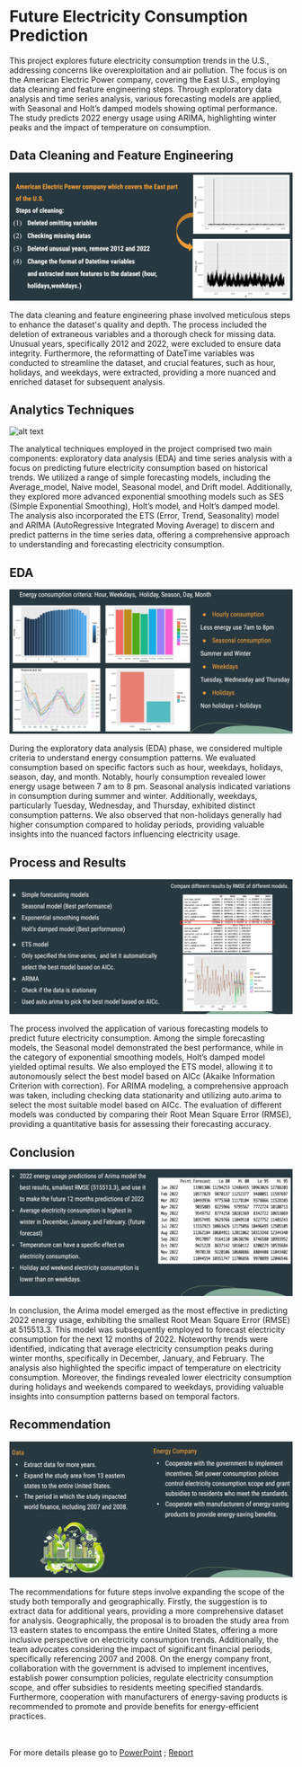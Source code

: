 # Future Electricity Consumption Prediction
This project explores future electricity consumption trends in the U.S., addressing concerns like overexploitation and air pollution. The focus is on the American Electric Power company, covering the East U.S., employing data cleaning and feature engineering steps. Through exploratory data analysis and time series analysis, various forecasting models are applied, with Seasonal and Holt’s damped models showing optimal performance. The study predicts 2022 energy usage using ARIMA, highlighting winter peaks and the impact of temperature on consumption.

## Data Cleaning and Feature Engineering

![alt text](https://github.com/imkir0513/future_electricity_consumption_prediction/blob/master/images/data_cleaning_feature_engineering.png)

The data cleaning and feature engineering phase involved meticulous steps to enhance the dataset's quality and depth. The process included the deletion of extraneous variables and a thorough check for missing data. Unusual years, specifically 2012 and 2022, were excluded to ensure data integrity. Furthermore, the reformatting of DateTime variables was conducted to streamline the dataset, and crucial features, such as hour, holidays, and weekdays, were extracted, providing a more nuanced and enriched dataset for subsequent analysis.

## Analytics Techniques

![alt text](https://github.com/imkir0513/future_electricity_consumption_prediction/blob/master/images/analytics_techniques.png)

The analytical techniques employed in the project comprised two main components: exploratory data analysis (EDA) and time series analysis with a focus on predicting future electricity consumption based on historical trends. We utilized a range of simple forecasting models, including the Average_model, Naive model, Seasonal model, and Drift model. Additionally, they explored more advanced exponential smoothing models such as SES (Simple Exponential Smoothing), Holt’s model, and Holt’s damped model. The analysis also incorporated the ETS (Error, Trend, Seasonality) model and ARIMA (AutoRegressive Integrated Moving Average) to discern and predict patterns in the time series data, offering a comprehensive approach to understanding and forecasting electricity consumption.

## EDA

![alt text](https://github.com/imkir0513/future_electricity_consumption_prediction/blob/master/images/eda.png)

During the exploratory data analysis (EDA) phase, we considered multiple criteria to understand energy consumption patterns. We evaluated consumption based on specific factors such as hour, weekdays, holidays, season, day, and month. Notably, hourly consumption revealed lower energy usage between 7 am to 8 pm. Seasonal analysis indicated variations in consumption during summer and winter. Additionally, weekdays, particularly Tuesday, Wednesday, and Thursday, exhibited distinct consumption patterns. We also observed that non-holidays generally had higher consumption compared to holiday periods, providing valuable insights into the nuanced factors influencing electricity usage.

## Process and Results

![alt text](https://github.com/imkir0513/future_electricity_consumption_prediction/blob/master/images/process_and_results.png)

The process involved the application of various forecasting models to predict future electricity consumption. Among the simple forecasting models, the Seasonal model demonstrated the best performance, while in the category of exponential smoothing models, Holt’s damped model yielded optimal results. We also employed the ETS model, allowing it to autonomously select the best model based on AICc (Akaike Information Criterion with correction). For ARIMA modeling, a comprehensive approach was taken, including checking data stationarity and utilizing auto.arima to select the most suitable model based on AICc. The evaluation of different models was conducted by comparing their Root Mean Square Error (RMSE), providing a quantitative basis for assessing their forecasting accuracy.

## Conclusion

![alt text](https://github.com/imkir0513/future_electricity_consumption_prediction/blob/master/images/conclusion.png)

In conclusion, the Arima model emerged as the most effective in predicting 2022 energy usage, exhibiting the smallest Root Mean Square Error (RMSE) at 515513.3. This model was subsequently employed to forecast electricity consumption for the next 12 months of 2022. Noteworthy trends were identified, indicating that average electricity consumption peaks during winter months, specifically in December, January, and February. The analysis also highlighted the specific impact of temperature on electricity consumption. Moreover, the findings revealed lower electricity consumption during holidays and weekends compared to weekdays, providing valuable insights into consumption patterns based on temporal factors.

## Recommendation 

![alt text](https://github.com/imkir0513/future_electricity_consumption_prediction/blob/master/images/recommendation.png)

The recommendations for future steps involve expanding the scope of the study both temporally and geographically. Firstly, the suggestion is to extract data for additional years, providing a more comprehensive dataset for analysis. Geographically, the proposal is to broaden the study area from 13 eastern states to encompass the entire United States, offering a more inclusive perspective on electricity consumption trends. Additionally, the team advocates considering the impact of significant financial periods, specifically referencing 2007 and 2008. On the energy company front, collaboration with the government is advised to implement incentives, establish power consumption policies, regulate electricity consumption scope, and offer subsidies to residents meeting specified standards. Furthermore, cooperation with manufacturers of energy-saving products is recommended to promote and provide benefits for energy-efficient practices.

<br><br>
For more details please go to [PowerPoint](https://drive.google.com/file/d/1mPR0WUUOsWAbQH8YkCUmjbgVQ4prc76a/view?usp=sharing) ; [Report](https://drive.google.com/file/d/1WDD44K2_g2_DSsd-xDUcCRhRSTaxlIEE/view?usp=sharing)

